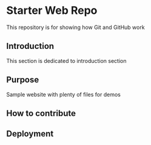 # Starter Web Repo

This repository is for showing how Git and GitHub work

## Introduction

This section is dedicated to introduction section

## Purpose

Sample website with plenty of files for demos

## How to contribute 

## Deployment